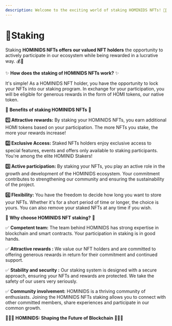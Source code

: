 ```yaml
---
description: Welcome to the exciting world of staking HOMINIDS NFTs! 🚀🔥
---
```


# 🔹Staking



Staking **HOMINIDS NFTs offers our valued NFT holders** the opportunity to actively participate in our ecosystem while being rewarded in a lucrative way. 💰💎



&#x20;                                ✨ **How does the staking of HOMINIDS NFTs work?** ✨

It's simple! As a HOMINIDS NFT holder, you have the opportunity to lock your NFTs into our staking program. In exchange for your participation, you will be eligible for generous rewards in the form of HOMI tokens, our native token.



&#x20;                                            💎 **Benefits of staking HOMINIDS NFTs** 💎

**1️⃣ Attractive rewards:** By staking your HOMINIDS NFTs, you earn additional HOMI tokens based on your participation. The more NFTs you stake, the more your rewards increase!

**2️⃣ Exclusive Access:** Staked NFTs holders enjoy exclusive access to special features, events and offers only available to staking participants. You're among the elite HOMINID Stakers!

**3️⃣ Active participation:** By staking your NFTs, you play an active role in the growth and development of the HOMINIDS ecosystem. Your commitment contributes to strengthening our community and ensuring the sustainability of the project.

**4️⃣ Flexibility:** You have the freedom to decide how long you want to store your NFTs. Whether it's for a short period of time or longer, the choice is yours. You can also remove your staked NFTs at any time if you wish.



&#x20;                                            💼 **Why choose HOMINIDS NFT staking?** 💼

✅ **Competent team:** The team behind HOMINIDS has strong expertise in blockchain and smart contracts. Your participation in staking is in good hands.

✅ **Attractive rewards :** We value our NFT holders and are committed to offering generous rewards in return for their commitment and continued support.

✅ **Stability and security :** Our staking system is designed with a secure approach, ensuring your NFTs and rewards are protected. We take the safety of our users very seriously.

✅ **Community involvement:** HOMINIDS is a thriving community of enthusiasts. Joining the HOMINIDS NFTs staking allows you to connect with other committed members, share experiences and participate in our common growth.





&#x20;                             🌱🌱🌱 **HOMINIDS: Shaping the Future of Blockchain** 🌱🌱🌱
